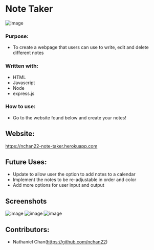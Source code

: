 # Note Taker

![image](https://user-images.githubusercontent.com/98130524/170104593-ef4db270-c47a-40c1-8337-afa2b245e609.png)

### Purpose:

* To create a webpage that users can use to write, edit and delete different notes

### Written with:
* HTML
* Javascript
* Node
* express.js

### How to use:
* Go to the website found below and create your notes!

## Website:
https://nchan22-note-taker.herokuapp.com

## Future Uses:
* Update to allow user the option to add notes to a calendar
* Implement the notes to be re-adjustable in order and color
* Add more options for user input and output 

## Screenshots
![image](https://user-images.githubusercontent.com/98130524/170139237-c0d5c0fd-c325-471e-b227-294d7b73192c.png)
![image](https://user-images.githubusercontent.com/98130524/170139257-322fa27a-2936-483b-908e-c67a368c952d.png)
![image](https://user-images.githubusercontent.com/98130524/170139273-361e02e1-ca98-4b59-a5e9-3cf1f00b6844.png)


## Contributors:
* Nathaniel Chan(https://github.com/nchan22)
